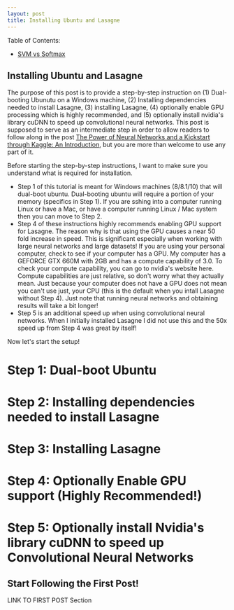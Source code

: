 ```yaml
---
layout: post
title: Installing Ubuntu and Lasagne
---
```


Table of Contents:
- [SVM vs Softmax](#svmvssoftmax)

<a name='svmvssoftmax'></a>
## Installing Ubuntu and Lasagne
The purpose of this post is to provide a step-by-step instruction on (1) Dual-booting Ubunutu on a Windows machine,
(2) Installing dependencies needed to install Lasagne, (3) installing Lasagne, (4) optionally enable GPU processing
which is highly recommended, and (5) optionally install nvidia's library cuDNN to speed up convolutional neural networks. This post is supposed to serve as an intermediate step in order to allow readers to 
follow along in the post [The Power of Neural Networks and a Kickstart through Kaggle: An Introduction](), but
you are more than welcome to use any part of it.

Before starting the step-by-step instructions, I want to make sure you understand what is required for installation.
- Step 1 of this tutorial is meant for Windows machines (8/8.1/10) that will dual-boot ubuntu. Dual-booting ubuntu will require a portion of your memory (specifics in Step 1). If you are sshing into a computer running Linux or have a Mac, or have a computer running Linux / Mac system
then you can move to Step 2.
- Step 4 of these instructions highly recommends enabling GPU support for Lasagne. The reason why is that using the GPU causes a near 50 fold increase in speed. This is significant
especially when working with large neural networks and large datasets! If you are using your personal computer,
check to see if your computer has a GPU. My computer has a GEFORCE GTX 660M with 2GB and has a compute capability of
3.0. To check your compute capability, you can go to nvidia's website here. Compute capabilities are just relative, so
don't worry what they actually mean. Just because your computer does not have a GPU does not mean you can't use just,
your CPU (this is the default when you intall Lasagne without Step 4). 
Just note that running neural networks and obtaining results will take a bit longer!
- Step 5 is an additional speed up
when using convolutional neural networks. When I initially installed Lasagne I did not use this and the 50x speed up from Step 4 was great by itself!

Now let's start the setup!
# Step 1: Dual-boot Ubuntu
# Step 2: Installing dependencies needed to install Lasagne
# Step 3: Installing Lasagne
# Step 4: Optionally Enable GPU support (Highly Recommended!)
# Step 5: Optionally install Nvidia's library cuDNN to speed up Convolutional Neural Networks

## Start Following the First Post!
LINK TO FIRST POST Section
